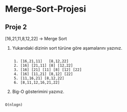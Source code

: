 # Merge-Sort-Projesi
## Proje 2

[16,21,11,8,12,22] -> Merge Sort

1. Yukarıdaki dizinin sort türüne göre aşamalarını yazınız.
  
``` 

    1. [16,21,11]   [8,12,22]
    2. [16] [21,11] [8] [12,22]
    3. [16] [21] [11] [8] [12] [22]
    4. [16] [11,21] [8,12] [22]
    5. [11,16,21] [8,12,22]
    6. [8,11,12,16,21,22]

```

2. Big-O gösterimini yazınız.

```

O(nlogn)

```